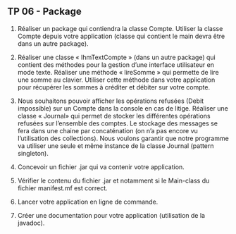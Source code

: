## TP 06 - Package

1. Réaliser un package qui contiendra la classe Compte. Utiliser la classe Compte depuis votre application (classe qui contient le main devra être dans un autre package). 

2. Réaliser une classe « IhmTextCompte » (dans un autre package)  qui contient des méthodes pour la gestion d’une interface utilisateur en mode texte. Réaliser une méthode « lireSomme » qui permette de lire une somme au clavier. Utiliser cette méthode dans votre application pour récupérer les sommes à créditer et débiter sur votre compte.

3. Nous souhaitons pouvoir afficher les opérations refusées (Debit impossible) sur un Compte dans la console en cas de litige. Réaliser une classe « Journal» qui permet de stocker les différentes opérations refusées sur l’ensemble des comptes. Le stockage des messages se fera dans une chaine par concaténation (on n’a pas encore vu l’utilisation des collections). Nous voulons garantir que notre programme va utiliser une seule et même instance de la classe Journal (pattern singleton).

4. Concevoir un fichier .jar qui va contenir votre application.   

5. Vérifier le contenu du fichier .jar et notamment si le Main-class du fichier manifest.mf est correct.  

6. Lancer votre application en ligne de commande. 

7. Créer une documentation pour votre application (utilisation de la javadoc).  
